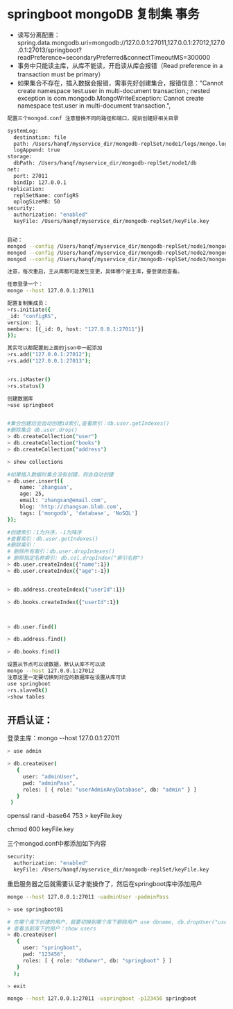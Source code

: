 # springboot mongoDB 复制集 事务

* 读写分离配置：spring.data.mongodb.uri=mongodb://127.0.0.1:27011,127.0.0.1:27012,127.0.0.1:27013/springboot?readPreference=secondaryPreferred&connectTimeoutMS=300000
* 事务中只能读主库，从库不能读，开启读从库会报错（Read preference in a transaction must be primary）
* 如果集合不存在，插入数据会报错，需事先好创建集合，报错信息："Cannot create namespace test.user in multi-document transaction.; nested exception is com.mongodb.MongoWriteException: Cannot create namespace test.user in multi-document transaction.",



```bash
配置三个mongod.conf 注意替换不同的路径和端口，提前创建好相关目录

systemLog:
  destination: file
  path: /Users/hanqf/myservice_dir/mongodb-replSet/node1/logs/mongo.log
  logAppend: true
storage:
  dbPath: /Users/hanqf/myservice_dir/mongodb-replSet/node1/db
net:
  port: 27011
  bindIp: 127.0.0.1
replication:
  replSetName: configRS
  oplogSizeMB: 50
security:
  authorization: "enabled"
  keyFile: /Users/hanqf/myservice_dir/mongodb-replSet/keyFile.key


启动：
mongod --config /Users/hanqf/myservice_dir/mongodb-replSet/node1/mongod.conf
mongod --config /Users/hanqf/myservice_dir/mongodb-replSet/node2/mongod.conf
mongod --config /Users/hanqf/myservice_dir/mongodb-replSet/node3/mongod.conf

注意，每次重启，主从库都可能发生变更，具体哪个是主库，要登录后查看。

任意登录一个：
mongo --host 127.0.0.1:27011

配置复制集成员：
>rs.initiate({
_id: "configRS",
version: 1,
members: [{_id: 0, host: "127.0.0.1:27011"}]
});

其实可以都配置到上面的json中一起添加
>rs.add("127.0.0.1:27012");
>rs.add("127.0.0.1:27013");


>rs.isMaster()
>rs.status()

创建数据库
>use springboot


#集合创建后会自动创建id索引,查看索引：db.user.getIndexes()
#删除集合 db.user.drop()
> db.createCollection("user")
> db.createCollection("books")
> db.createCollection("address")

> show collections

#如果插入数据时集合没有创建，则会自动创建
> db.user.insert({
    name: 'zhangsan', 
    age: 25,
    email: 'zhangsan@email.com',
    blog: 'http://zhangsan.blob.com',
    tags: ['mongodb', 'database', 'NoSQL']
});

#创建索引：1为升序，-1为降序
#查看索引：db.user.getIndexes()
#删除索引：
# 删除所有索引：db.user.dropIndexes() 
# 删除指定名称索引: db.col.dropIndex("索引名称")
> db.user.createIndex({"name":1})
> db.user.createIndex({"age":-1})


> db.address.createIndex({"userId":1})

> db.books.createIndex({"userId":1})



> db.user.find()

> db.address.find()

> db.books.find()

设置从节点可以读数据，默认从库不可以读
mongo --host 127.0.0.1:27012
注意这里一定要切换到对应的数据库在设置从库可读
use springboot
>rs.slaveOk()
>show tables
```



## 开启认证：

登录主库：mongo --host 127.0.0.1:27011
```bash
> use admin

> db.createUser(
   {
     user: "adminUser",
     pwd: "adminPass",
     roles: [ { role: "userAdminAnyDatabase", db: "admin" } ]
   }
 )

```

openssl rand -base64 753 > keyFile.key 

chmod 600 keyFile.key 

三个mongod.conf中都添加如下内容

```bash
security:
  authorization: "enabled"
  keyFile: /Users/hanqf/myservice_dir/mongodb-replSet/keyFile.key
```

重启服务器之后就需要认证才能操作了，然后在springboot库中添加用户

```bash
mongo --host 127.0.0.1:27011 -uadminUser -padminPass

> use springboot01

# 在哪个库下创建的用户，就要切换到哪个库下删除用户 use dbname, db.dropUser("username")
# 查看当前库下的用户：show users
> db.createUser(
   {
     user: "springboot",
     pwd: "123456",
     roles: [ { role: "dbOwner", db: "springboot" } ]
   }
  );      

> exit

mongo --host 127.0.0.1:27011 -uspringboot -p123456 springboot
```